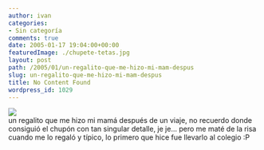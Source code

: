 ```yaml
---
author: ivan
categories:
- Sin categoría
comments: true
date: 2005-01-17 19:04:00+00:00
featuredImage: ./chupete-tetas.jpg
layout: post
path: /2005/01/un-regalito-que-me-hizo-mi-mam-despus
slug: un-regalito-que-me-hizo-mi-mam-despus
title: No Content Found
wordpress_id: 1029
---
```


[![](https://photos1.blogger.com/img/39/1190/320/chupete%20tetas.jpg)](https://photos1.blogger.com/img/39/1190/640/chupete%20tetas.jpg)  
un regalito que me hizo mi mamá después de un viaje, no recuerdo donde consiguió el chupón con tan singular detalle, je je... pero me maté de la risa cuando me lo regaló y típico, lo primero que hice fue llevarlo al colegio :P
